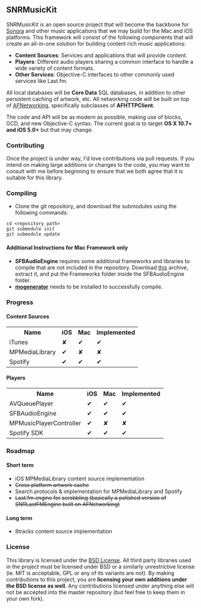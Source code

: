 ## SNRMusicKit

SNRMusicKit is an open source project that will become the backbone for [Sonora](http://getsonora.com) and other music applications that we may build for the Mac and iOS platforms. This framework will consist of the following components that will create an all-in-one solution for building content rich music applications:

* **Content Sources**: Services and applications that will provide content.
* **Players**: Different audio players sharing a common interface to handle a wide variety of content formats. 
* **Other Services**: Objective-C interfaces to other commonly used services like Last.fm.

All local databases will be **Core Data** SQL databases, in addition to other persistent caching of artwork, etc. All networking code will be built on top of [AFNetworking](https://github.com/AFNetworking/AFNetworking), specifically subclasses of **AFHTTPClient**.

The code and API will be as modern as possible, making use of blocks, GCD, and new Objective-C syntax.  The current goal is to target **OS X 10.7+ and iOS 5.0+** but that may change.

### Contributing

Once the project is under way, I'd love contributions via pull requests. If you intend on making large additions or changes to the code, you may want to consult with me before beginning to ensure that we both agree that it is suitable for this library. 

### Compiling

* Clone the git repository, and download the submodules using the following commands:

```
cd <repository path>
git submodule init
git submodule update
```

#### Additional Instructions for Mac Framework only
* **SFBAudioEngine** requires some additional frameworks and libraries to compile that are not included in the repository. Download [this](https://github.com/downloads/sbooth/SFBAudioEngine/Frameworks.tar.bz2) archive, extract it, and put the Frameworks folder inside the SFBAudioEngine folder.
* **[mogenerator](https://github.com/rentzsch/mogenerator)** needs to be installed to successfully compile.

### Progress

#### Content Sources

<table>
  <tr>
    <th>Name</th><th>iOS</th><th>Mac</th><th>Implemented</th>
  </tr>
  <tr>
    <td>iTunes</td><td>✘</td><td>✔</td><td>✔</td>
  </tr>
  <tr>
    <td>MPMediaLibrary</td><td>✔</td><td>✘</td><td>✘</td>
  </tr>
  <tr>
    <td>Spotify</td><td>✔</td><td>✔</td><td>✔</td>
  </tr>
</table>

#### Players

<table>
  <tr>
    <th>Name</th><th>iOS</th><th>Mac</th><th>Implemented</th>
  </tr>
  <tr>
    <td>AVQueuePlayer</td><td>✔</td><td>✔</td><td>✔</td>
  </tr>
  <tr>
    <td>SFBAudioEngine</td><td>✔</td><td>✔</td><td>✔</td>
  </tr>
  <tr>
    <td>MPMusicPlayerController</td><td>✔</td><td>✘</td><td>✘</td>
  </tr>
  <tr>
    <td>Spotify SDK</td><td>✔</td><td>✔</td><td>✔</td>
  </tr>
</table>

### Roadmap

#### Short term

* iOS MPMediaLibrary content source implementation
* ~~Cross platform artwork cache~~
* Search protocols & implementation for MPMediaLibrary and Spotify
* ~~Last.fm engine for scrobbling (basically a polished version of SNRLastFMEngine built on AFNetworking)~~

#### Long term

* 8tracks content source implementation

### License

This library is licensed under the [BSD License](http://opensource.org/licenses/bsd-license.php). All third party libraries used in the project must be licensed under BSD or a similarly unrestrictive license (ie. MIT is acceptable, GPL or any of its variants are not). By making contributions to this project, you are **licensing your own additions under the BSD license as well**. Any contributions licensed under anything else will not be accepted into the master repository (but feel free to keep them in your own fork).